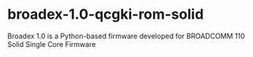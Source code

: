 # broadex-1.0-qcgki-rom-solid
Broadex 1.0 is a Python-based firmware developed for BROADCOMM 110 Solid Single Core Firmware
